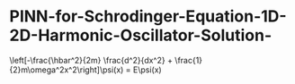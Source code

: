 # PINN-for-Schrodinger-Equation-1D-2D-Harmonic-Oscillator-Solution-
\left[-\frac{\hbar^2}{2m} \frac{d^2}{dx^2} + \frac{1}{2}m\omega^2x^2\right]\psi(x) = E\psi(x)
